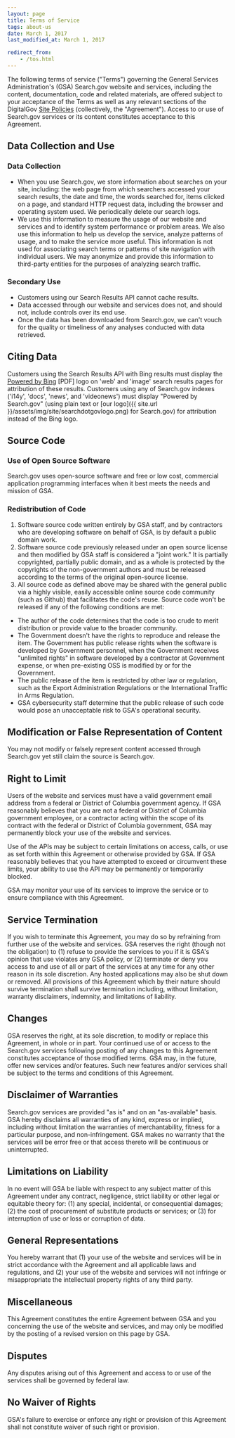 ```yaml
---
layout: page
title: Terms of Service
tags: about-us
date: March 1, 2017
last_modified_at: March 1, 2017

redirect_from:
    - /tos.html
---
```


The following terms of service ("Terms") governing the General Services Administration's (GSA) Search.gov website and services, including the content, documentation, code and related materials, are offered subject to your acceptance of the Terms as well as any relevant sections of the DigitalGov [Site Policies](https://digitalgov.gov/about/policies/) (collectively, the "Agreement"). Access to or use of Search.gov services or its content constitutes acceptance to this Agreement.

## Data Collection and Use

### Data Collection

* When you use Search.gov, we store information about searches on your site, including: the web page from which searchers accessed your search results, the date and time, the words searched for, items clicked on a page, and standard HTTP request data, including the browser and operating system used. We periodically delete our search logs.
* We use this information to measure the usage of our website and services and to identify system performance or problem areas. We also use this information to help us develop the service, analyze patterns of usage, and to make the service more useful. This information is not used for associating search terms or patterns of site navigation with individual users. We may anonymize and provide this information to third-party entities for the purposes of analyzing search traffic.

### Secondary Use

* Customers using our Search Results API cannot cache results.
* Data accessed through our website and services does not, and should not, include controls over its end use.
* Once the data has been downloaded from Search.gov, we can't vouch for the quality or timeliness of any analyses conducted with data retrieved.

## Citing Data

Customers using the Search Results API with Bing results must display the [Powered by Bing](https://advertiseonbing.blob.core.windows.net/blob/bingads/media/library/docs/bing-marketing-guidelines.pdf) [PDF] logo on 'web' and 'image' search results pages for attribution of these results. Customers using any of Search.gov indexes ('i14y', 'docs', 'news', and 'videonews') must display "Powered by Search.gov" (using plain text or [our logo]({{ site.url }}/assets/img/site/searchdotgovlogo.png) for Search.gov) for attribution instead of the Bing logo. 

## Source Code

### Use of Open Source Software

Search.gov uses open-source software and free or low cost, commercial application programming interfaces when it best meets the needs and mission of GSA.

### Redistribution of Code

1. Software source code written entirely by GSA staff, and by contractors who are developing software on behalf of GSA, is by default a public domain work.
2. Software source code previously released under an open source license and then modified by GSA staff is considered a "joint work." It is partially copyrighted, partially public domain, and as a whole is protected by the copyrights of the non-government authors and must be released according to the terms of the original open-source license.
3. All source code as defined above may be shared with the general public via a highly visible, easily accessible online source code community (such as Github) that facilitates the code's reuse. Source code won't be released if any of the following conditions are met:

* The author of the code determines that the code is too crude to merit distribution or provide value to the broader community.
* The Government doesn't have the rights to reproduce and release the item. The Government has public release rights when the software is developed by Government personnel, when the Government receives "unlimited rights" in software developed by a contractor at Government expense, or when pre-existing OSS is modified by or for the Government.
* The public release of the item is restricted by other law or regulation, such as the Export Administration Regulations or the International Traffic in Arms Regulation.
* GSA cybersecurity staff determine that the public release of such code would pose an unacceptable risk to GSA's operational security.

## Modification or False Representation of Content

You may not modify or falsely represent content accessed through Search.gov yet still claim the source is Search.gov.

## Right to Limit

Users of the website and services must have a valid government email address from a federal or District of Columbia government agency. If GSA reasonably believes that you are not a federal or District of Columbia government employee, or a contractor acting within the scope of its contract with the federal or District of Columbia government, GSA may permanently block your use of the website and services.

Use of the APIs may be subject to certain limitations on access, calls, or use as set forth within this Agreement or otherwise provided by GSA. If GSA reasonably believes that you have attempted to exceed or circumvent these limits, your ability to use the API may be permanently or temporarily blocked.

GSA may monitor your use of its services to improve the service or to ensure compliance with this Agreement.

## Service Termination

If you wish to terminate this Agreement, you may do so by refraining from further use of the website and services. GSA reserves the right (though not the obligation) to (1) refuse to provide the services to you if it is GSA's opinion that use violates any GSA policy, or (2) terminate or deny you access to and use of all or part of the services at any time for any other reason in its sole discretion. Any hosted applications may also be shut down or removed. All provisions of this Agreement which by their nature should survive termination shall survive termination including, without limitation, warranty disclaimers, indemnity, and limitations of liability.

## Changes

GSA reserves the right, at its sole discretion, to modify or replace this Agreement, in whole or in part. Your continued use of or access to the Search.gov services following posting of any changes to this Agreement constitutes acceptance of those modified terms. GSA may, in the future, offer new services and/or features. Such new features and/or services shall be subject to the terms and conditions of this Agreement.

## Disclaimer of Warranties

Search.gov services are provided "as is" and on an "as-available" basis. GSA hereby disclaims all warranties of any kind, express or implied, including without limitation the warranties of merchantability, fitness for a particular purpose, and non-infringement. GSA makes no warranty that the services will be error free or that access thereto will be continuous or uninterrupted.

## Limitations on Liability

In no event will GSA be liable with respect to any subject matter of this Agreement under any contract, negligence, strict liability or other legal or equitable theory for: (1) any special, incidental, or consequential damages; (2) the cost of procurement of substitute products or services; or (3) for interruption of use or loss or corruption of data.

## General Representations

You hereby warrant that (1) your use of the website and services will be in strict accordance with the Agreement and all applicable laws and regulations, and (2) your use of the website and services will not infringe or misappropriate the intellectual property rights of any third party.

## Miscellaneous

This Agreement constitutes the entire Agreement between GSA and you concerning the use of the website and services, and may only be modified by the posting of a revised version on this page by GSA.

## Disputes

Any disputes arising out of this Agreement and access to or use of the services shall be governed by federal law.

## No Waiver of Rights

GSA's failure to exercise or enforce any right or provision of this Agreement shall not constitute waiver of such right or provision.
